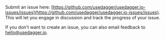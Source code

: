 Submit an issue here: [https://github.com/usedagger/usedagger.io-issues/issues](https://github.com/usedagger/usedagger.io-issues/issues). This will let you engage in discussion and track the progress of your issue.

If you don't want to create an issue, you can also email feedback to [hello@usedagger.io](mailto:hello@usedagger.io).
